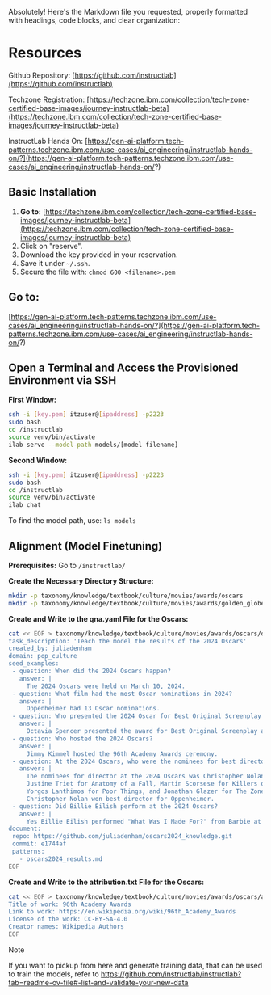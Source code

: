 Absolutely! Here's the Markdown file you requested, properly formatted with headings, code blocks, and clear organization:

# Resources

Github Repository: [https://github.com/instructlab](https://github.com/instructlab)

Techzone Registration: [https://techzone.ibm.com/collection/tech-zone-certified-base-images/journey-instructlab-beta](https://techzone.ibm.com/collection/tech-zone-certified-base-images/journey-instructlab-beta)

InstructLab Hands On: [https://gen-ai-platform.tech-patterns.techzone.ibm.com/use-cases/ai_engineering/instructlab-hands-on/?](https://gen-ai-platform.tech-patterns.techzone.ibm.com/use-cases/ai_engineering/instructlab-hands-on/?)


## Basic Installation

1. **Go to:** [https://techzone.ibm.com/collection/tech-zone-certified-base-images/journey-instructlab-beta](https://techzone.ibm.com/collection/tech-zone-certified-base-images/journey-instructlab-beta)
2. Click on "reserve".
3. Download the key provided in your reservation.
4. Save it under `~/.ssh`.
5. Secure the file with: `chmod 600 <filename>.pem`

## Go to:

[https://gen-ai-platform.tech-patterns.techzone.ibm.com/use-cases/ai_engineering/instructlab-hands-on/?](https://gen-ai-platform.tech-patterns.techzone.ibm.com/use-cases/ai_engineering/instructlab-hands-on/?)

## Open a Terminal and Access the Provisioned Environment via SSH

**First Window:**

```bash
ssh -i [key.pem] itzuser@[ipaddress] -p2223
sudo bash
cd /instructlab
source venv/bin/activate
ilab serve --model-path models/[model filename]
```

**Second Window:**

```bash
ssh -i [key.pem] itzuser@[ipaddress] -p2223
sudo bash
cd /instructlab
source venv/bin/activate
ilab chat
```

To find the model path, use: `ls models`

## Alignment (Model Finetuning)

**Prerequisites:** Go to `/instructlab/`

**Create the Necessary Directory Structure:**

```bash
mkdir -p taxonomy/knowledge/textbook/culture/movies/awards/oscars
mkdir -p taxonomy/knowledge/textbook/culture/movies/awards/golden_globes_movies 
```

**Create and Write to the qna.yaml File for the Oscars:**

```bash
cat << EOF > taxonomy/knowledge/textbook/culture/movies/awards/oscars/qna.yaml
task_description: 'Teach the model the results of the 2024 Oscars'
created_by: juliadenham
domain: pop_culture
seed_examples:
 - question: When did the 2024 Oscars happen?
   answer: |
     The 2024 Oscars were held on March 10, 2024.
 - question: What film had the most Oscar nominations in 2024?
   answer: |
     Oppenheimer had 13 Oscar nominations.
 - question: Who presented the 2024 Oscar for Best Original Screenplay and Best Adapted Screenplay?
   answer: |
     Octavia Spencer presented the award for Best Original Screenplay and Best Adapted Screenplay at the 2024 Oscars.
 - question: Who hosted the 2024 Oscars?
   answer: |
     Jimmy Kimmel hosted the 96th Academy Awards ceremony.
 - question: At the 2024 Oscars, who were the nominees for best director and who won?
   answer: |
     The nominees for director at the 2024 Oscars was Christopher Nolan for Oppenheimer,
     Justine Triet for Anatomy of a Fall, Martin Scorsese for Killers of the Flower Moon,
     Yorgos Lanthimos for Poor Things, and Jonathan Glazer for The Zone of Interest.
     Christopher Nolan won best director for Oppenheimer.
 - question: Did Billie Eilish perform at the 2024 Oscars?
   answer: |
     Yes Billie Eilish performed "What Was I Made For?" from Barbie at the 2024 Oscars.
document:
 repo: https://github.com/juliadenham/oscars2024_knowledge.git
 commit: e1744af
 patterns:
   - oscars2024_results.md
EOF
```

**Create and Write to the attribution.txt File for the Oscars:**

```bash
cat << EOF > taxonomy/knowledge/textbook/culture/movies/awards/oscars/attribution.txt
Title of work: 96th Academy Awards
Link to work: https://en.wikipedia.org/wiki/96th_Academy_Awards
License of the work: CC-BY-SA-4.0
Creator names: Wikipedia Authors
EOF
```

> [!NOTE]
> If you want to pickup from here and generate training data, that can be used to train the models, refer to https://github.com/instructlab/instructlab?tab=readme-ov-file#-list-and-validate-your-new-data